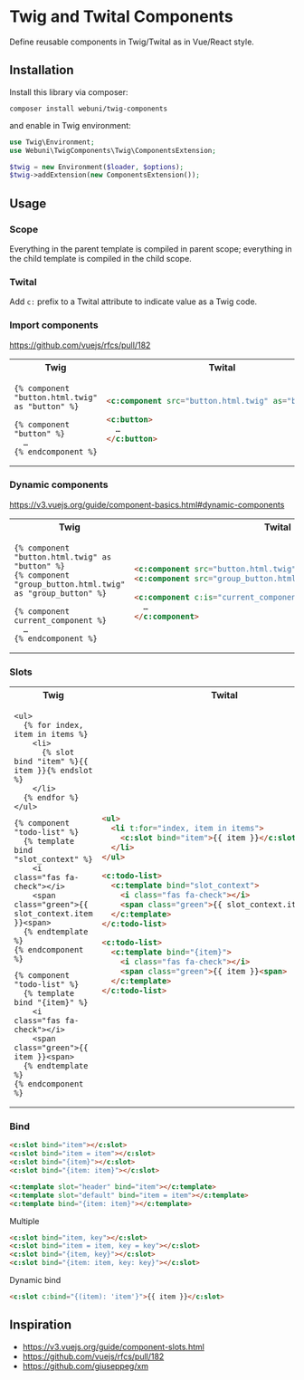 Twig and  Twital Components
===========================

Define reusable components in Twig/Twital as in Vue/React style.

Installation
------------

Install this library via composer:

```shell script
composer install webuni/twig-components
```

and enable in Twig environment:

```php
use Twig\Environment;
use Webuni\TwigComponents\Twig\ComponentsExtension;

$twig = new Environment($loader, $options);
$twig->addExtension(new ComponentsExtension());
```

Usage
-----

### Scope

Everything in the parent template is compiled in parent scope;
everything in the child template is compiled in the child scope.

### Twital

Add `c:` prefix to a Twital attribute to indicate value as a Twig code. 

### Import components

https://github.com/vuejs/rfcs/pull/182

<table><tr><th>Twig</th><th>Twital</th></tr><tr><td>

```twig
{% component "button.html.twig" as "button" %}

{% component "button" %}
  …
{% endcomponent %}
```

</td><td>

```html
<c:component src="button.html.twig" as="button" />

<c:button>
  …
</c:button>
```

</td></tr></table>

### Dynamic components

https://v3.vuejs.org/guide/component-basics.html#dynamic-components

<table><tr><th>Twig</th><th>Twital</th></tr><tr><td>

```twig
{% component "button.html.twig" as "button" %}
{% component "group_button.html.twig" as "group_button" %}

{% component current_component %}
  …
{% endcomponent %}
```

</td><td>

```html
<c:component src="button.html.twig" as="button" />
<c:component src="group_button.html.twig" as="group_button" />

<c:component c:is="current_component">
  …
</c:component>
``` 

</td></tr></table>

### Slots

<table><tr><th>Twig</th><th>Twital</th></tr><tr><td>

```twig
<ul>
  {% for index, item in items %}
    <li>
      {% slot bind "item" %}{{ item }}{% endslot %}
    </li>
  {% endfor %}
</ul>
```

```twig
{% component "todo-list" %}
  {% template bind "slot_context" %}
    <i class="fas fa-check"></i>
    <span class="green">{{ slot_context.item }}<span>
  {% endtemplate %}
{% endcomponent %}
```

```twig
{% component "todo-list" %}
  {% template bind "{item}" %}
    <i class="fas fa-check"></i>
    <span class="green">{{ item }}<span>
  {% endtemplate %}
{% endcomponent %}
```

</td><td>

```html
<ul>
  <li t:for="index, item in items">
    <c:slot bind="item">{{ item }}</c:slot>
  </li>
</ul>
```

```html
<c:todo-list>
  <c:template bind="slot_context">
    <i class="fas fa-check"></i>
    <span class="green">{{ slot_context.item }}<span>
  </c:template>
</c:todo-list>
```

```html
<c:todo-list>
  <c:template bind="{item}">
    <i class="fas fa-check"></i>
    <span class="green">{{ item }}<span>
  </c:template>
</c:todo-list>
```

</td></tr></table>

### Bind

```html
<c:slot bind="item"></c:slot>
<c:slot bind="item = item"></c:slot>
<c:slot bind="{item}"></c:slot>
<c:slot bind="{item: item}"></c:slot>

<c:template slot="header" bind="item"></c:template>
<c:template slot="default" bind="item = item"></c:template>
<c:template bind="{item: item}"></c:template>
```

Multiple

```html
<c:slot bind="item, key"></c:slot>
<c:slot bind="item = item, key = key"></c:slot>
<c:slot bind="{item, key}"></c:slot>
<c:slot bind="{item: item, key: key}"></c:slot>
```

Dynamic bind

```html
<c:slot c:bind="{(item): 'item'}">{{ item }}</c:slot>
```

Inspiration
-----------

- https://v3.vuejs.org/guide/component-slots.html
- https://github.com/vuejs/rfcs/pull/182
- https://github.com/giuseppeg/xm
